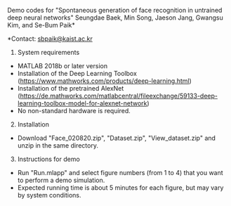 Demo codes for
"Spontaneous generation of face recognition in untrained deep neural networks"
Seungdae Baek, Min Song, Jaeson Jang, Gwangsu Kim, and Se-Bum Paik*

*Contact: sbpaik@kaist.ac.kr

1. System requirements
- MATLAB 2018b or later version
- Installation of the Deep Learning Toolbox (https://www.mathworks.com/products/deep-learning.html)
- Installation of the pretrained AlexNet (https://de.mathworks.com/matlabcentral/fileexchange/59133-deep-learning-toolbox-model-for-alexnet-network)
- No non-standard hardware is required.

2. Installation
- Download "Face_020820.zip", "Dataset.zip", "View_dataset.zip" and unzip in the same directory.

3. Instructions for demo
- Run "Run.mlapp" and select figure numbers (from 1 to 4) that you want to perform a demo simulation.
- Expected running time is about 5 minutes for each figure, but may vary by system conditions.
